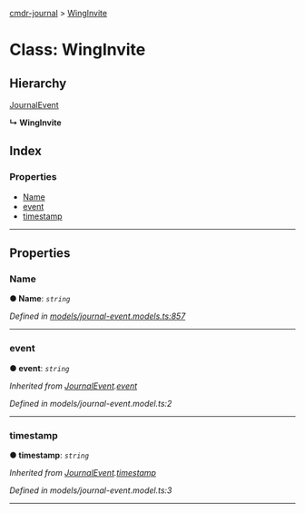 [cmdr-journal](../README.md) > [WingInvite](../classes/winginvite.md)



# Class: WingInvite

## Hierarchy


 [JournalEvent](journalevent.md)

**↳ WingInvite**







## Index

### Properties

* [Name](winginvite.md#name)
* [event](winginvite.md#event)
* [timestamp](winginvite.md#timestamp)



---
## Properties
<a id="name"></a>

###  Name

**●  Name**:  *`string`* 

*Defined in [models/journal-event.models.ts:857](https://github.com/chrisbruford/cmdr-journal/blob/52f6f4c/src/models/journal-event.models.ts#L857)*





___

<a id="event"></a>

###  event

**●  event**:  *`string`* 

*Inherited from [JournalEvent](journalevent.md).[event](journalevent.md#event)*

*Defined in models/journal-event.model.ts:2*





___

<a id="timestamp"></a>

###  timestamp

**●  timestamp**:  *`string`* 

*Inherited from [JournalEvent](journalevent.md).[timestamp](journalevent.md#timestamp)*

*Defined in models/journal-event.model.ts:3*





___


